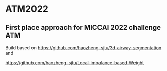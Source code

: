 # ATM2022
## First place approach for MICCAI 2022 challenge ATM

Build based on https://github.com/haozheng-sjtu/3d-airway-segmentation and 

https://github.com/haozheng-sjtu/Local-imbalance-based-Weight


